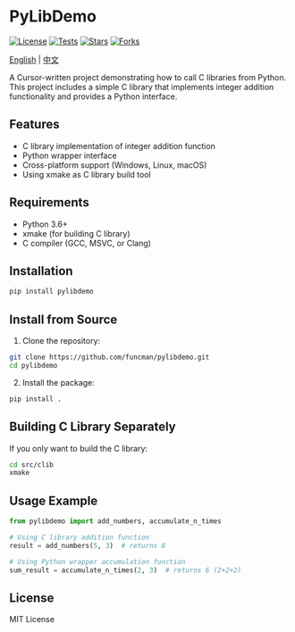 # PyLibDemo

[![License](https://img.shields.io/badge/license-MIT-green.svg)](LICENSE)
[![Tests](https://github.com/funcman/pylibdemo/actions/workflows/test.yml/badge.svg)](https://github.com/funcman/pylibdemo/actions/workflows/test.yml)
[![Stars](https://img.shields.io/github/stars/funcman/pylibdemo?style=flat)](https://github.com/funcman/pylibdemo/stargazers)
[![Forks](https://img.shields.io/github/forks/funcman/pylibdemo?style=flat)](https://github.com/funcman/pylibdemo/network/members)

[English](README.md) | [中文](README.zh.md)

A Cursor-written project demonstrating how to call C libraries from Python. This project includes a simple C library that implements integer addition functionality and provides a Python interface.

## Features

- C library implementation of integer addition function
- Python wrapper interface
- Cross-platform support (Windows, Linux, macOS)
- Using xmake as C library build tool

## Requirements

- Python 3.6+
- xmake (for building C library)
- C compiler (GCC, MSVC, or Clang)

## Installation

```bash
pip install pylibdemo
```

## Install from Source

1. Clone the repository:
```bash
git clone https://github.com/funcman/pylibdemo.git
cd pylibdemo
```

2. Install the package:
```bash
pip install .
```

## Building C Library Separately

If you only want to build the C library:

```bash
cd src/clib
xmake
```

## Usage Example

```python
from pylibdemo import add_numbers, accumulate_n_times

# Using C library addition function
result = add_numbers(5, 3)  # returns 8

# Using Python wrapper accumulation function
sum_result = accumulate_n_times(2, 3)  # returns 6 (2+2+2)
```

## License

MIT License 